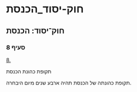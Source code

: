 # חוק-יסוד_הכנסת

## חוק־יסוד: הכנסת

### סעיף 8

[8.](https://he.wikisource.org/wiki/%D7%97%D7%95%D7%A7-%D7%99%D7%A1%D7%95%D7%93:_%D7%94%D7%9B%D7%A0%D7%A1%D7%AA#%D7%A1%D7%A2%D7%99%D7%A3_8)

תקופת כהונת הכנסת

תקופת כהונתה של הכנסת תהיה ארבע שנים מיום היבחרה.